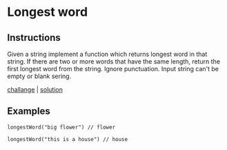 # Longest word

## Instructions

Given a string implement a function which returns longest word in that string. If there are two or more words that have
the same length, return the first longest word from the string. Ignore punctuation. Input string can't be empty or blank
sering.

[challange](challange.kt) | [solution](solution.kt)

## Examples

```
longestWord("big flower") // flower

longestWord("this is a house") // house
```
